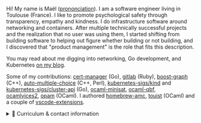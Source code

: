 Hi! My name is Maël ([prononciation](https://maelvls.dev/media/mael-pronounciation.mp4)). I am a software engineer living in Toulouse (France). I like to promote psychological safety through transparency, empathy and kindness. I do infrastructure software around networking and containers. After multiple technically successful projects and the realization that no user was using them, I started shifting from building software to helping out figure whether building or not building, and I discovered that "product management" is the role that fits this description.

You may read about me digging into networking, Go development, and Kubernetes [on my blog](https://maelvls.dev/).

Some of my contributions: [cert-manager][] (Go), [gitlab][] (Ruby), [boost-graph][] (C++), [auto-multiple-choice][] (C++, Perl), [kubernetes-sigs/kind](https://github.com/kubernetes-sigs/kind/pulls?q=author%3Amaelvls) and [kubernetes-sigs/cluster-api](https://github.com/kubernetes-sigs/cluster-api/pulls?q=author%3Amaelvls+) (Go), [ocaml-minisat][], [ocaml-qbf][], [ocamlyices2][], [opam][] (OCaml). I authored [homebrew-amc][], [touist][] (OCaml) and a couple of [vscode-extensions][].

[ocamlyices2]: https://github.com/polazarus/ocamlyices2/issues?q=involves%3Amaelvls
[ocaml-minisat]: https://github.com/c-cube/ocaml-minisat/issues?q=involves%3Amaelvls
[ocaml-qbf]: https://github.com/c-cube/ocaml-qbf/issues?q=involves%3Amaelvls
[opam]: https://github.com/ocaml/opam-repository/issues?q=involves%3Amaelvls
[gitlab]: https://gitlab.com/gitlab-org/gitlab-ce/merge_requests/1150
[boost-graph]: https://github.com/boostorg/graph/issues?q=involves%3Amaelvls
[homebrew-amc]: https://github.com/maelvls/homebrew-amc
[auto-multiple-choice]: https://gitlab.com/jojo_boulix/auto-multiple-choice/-/merge_requests?scope=all&utf8=%E2%9C%93&state=all&author_username=maelvls
[touist]: https://github.com/touist/touist
[maelvls/awx-gke-terraform]: https://github.com/maelvls/awx-gke-terraform
[maelvls/terraform-touist]: https://github.com/maelvls/terraform-touist
[masters-thesis]: https://drive.google.com/file/d/0B5mz8k-t6PT0N2lINEZYX2duOFU/view
[vehicule-routing-report]: http://homepages.laas.fr/sungueve/Docs/Etu/rapport-ter-aide-humanitaire.pdf
[homebrew-tap-auto-bottles]: https://gist.github.com/maelvls/068af21911c7debc4655cdaa41bbf092
[maelvls/users-grpc]: https://github.com/maelvls/users-grpc
[rust-chat]: https://github.com/maelvls/rust-chat
[touist-server]: https://github.com/maelvls/touist-editor/blob/master/touist-server/src/main.rs
[maelvls.github.io]: https://maelvls.github.io/
[mael.valais@gmail.com]: mailto:mael.valais@gmail.com
[vscode-extensions-github]: https://github.com/maelvls?utf8=%E2%9C%93&tab=repositories&q=vscode&type=&language=
[vscode-extensions]: https://marketplace.visualstudio.com/search?term=maelvalais&target=VSCode&category=All%20categories&sortBy=Relevance
[linus-fuck-kay]: http://lkml.iu.edu/hypermail/linux/kernel/1404.0/01331.html
[cert-manager]: https://github.com/jetstack/cert-manager/issues?q=involves%3Amaelvls

<details>
  
<summary>🔰 Curriculum & contact information</summary>

### System Software Engineer at CyberArk _(2021–present)_

I joined the [cert-manager](https://github.com/jetstack/cert-manager) team at [Jetstack](https://jetstack.io/about). Jetstack was acquired by Venafi in 2021, which was acquired by CyberArk in 2024.

As part of the cert-manager core team, I mentored new contributors into merging their first pull request. During my mandate as a release lead of cert-manager, I worked on moving away from Bazel in order to reduce the friction new contributors were feeling when getting started. I worked with sig-network on the Gateway API integration in cert-manager, as well as on making the ingress resource documentation clearer for ingress controller implementors and ingress users alike.

Along with the open-source work, I contributed to Jetstack's enterprise offering, and led an effort towards customer success via lean product practices.
  
### System Software Engineer at Ori Industries _(2019–2020)_

As a Software Engineer at Ori Industries, my main focus was to develop an edge-aware version of Cloud Foundry. Telcos would use this infrastructure platform to leverage its low-latency last-mile 5G network. With this platform, they can sell compute time to developers with a network latency of 1-2 ms, acting as a public cloud provider of their own.

As an individual contributor, I helped shape the Kubernetes components that would make up the Ori infrastructure platform. Among others, my team built a Kubernetes native API for spinning up VMs on AWS, GCP, and OpenStack and bootstrap them into Kubernetes clusters. I also worked on a custom control plane for Envoy (our platform’s data plane) inspired by Istio. I contributed to the company’s initial REST API built-in Go that used a CQRS approach and NATS for the event persistence. My main achievement as an individual contributor has been to become the go-to person anyone would come to regarding Kubernetes controllers as well as for debugging Kubernetes and network-related issues.

After a few months, I stepped up as tech lead in a team of four people. I would run the daily standups, make sure the backlog is in good shape, work with the Product Manager to flesh out stories, point the stories with the team, run a biweekly retro meeting (we ended up working in an uninterrupted sprint). Notable achievements are the “project office hours” I started; the meeting increased the cross-team communication through demos and open discussions about anything more or less related to my team’s project.

Beyond my primary assignment, I also worked with the rest of the company on topics such as

*   Helped grow the remote-first culture thought experiments such as the “wormhole” and by pushing for better video call quality (more than 70% of the company now equipped with proper standalone mics such as the Blue Yeti). A blog post about my experience of remote work is published [here](https://medium.com/@bryony.snelling_26575/mr-remote-working-2c953c121968).
*   I initiated a movement towards transparency across the company that led to a rewrite of the “values” page. We started recording meetings and creating, for each meeting, a shared document with an agenda and collaboratively-written minutes.
*   Contributed to the company knowledge base on various topics such as “the git guide,” “slack etiquette,” and “recording and sharing meetings.”
*   Attended all weekly meetings of [sig-cluster-lifecycle](https://docs.google.com/document/d/1fQNlqsDkvEggWFi51GVxOglL2P1Bvo2JhZlMhm2d-Co/edit#) to keep the company up to date with upstream developments as well as advocate for our solution; contributions: [kubernetes\-sigs/kind](https://github.com/kubernetes-sigs/kind/pulls?q=author%3Amaelvls), [kubernetes\-sigs/cluster-api](https://github.com/kubernetes-sigs/cluster-api/pulls?q=author%3Amaelvls+)
*   I helped develop a self-learning program where each engineer spends 20% of their time training on various topics. I authored a couple of [blog posts](https://maelvls.dev/) and proposed learning topics engineers would pick during their training (mainly around Kubernetes controllers, networking, and Linux-y things).
*   I authored the technical test given to applicants and was part of the technical interviews.
*   I wrote multiple internal kubectl plugins for interacting with our custom resources and a tool for monitoring and removing unused VMs on OpenStack, AWS, and GCP.
*   I authored [ngroker](https://github.com/maelvls/ngroker), a tool we used at Ori for running a shared ssh session without the hassle of exchanging ssh keys (using Github usernames).
*   I wrote an interactive [ChatOps bot](https://github.com/maelvls/gh-actions-chatops) using Github Actions for applying Terraform changes through PRs.

**Tools used**: Go, Kubernetes, Github Actions, Helm, Terraform, AWS, GCP, OpenStack, Agile.

### Fullstack Software Engineer contracted to La Banque Postale _(2019)_

As part of a network operations team, I built a web application meant to become a self-updating repository of IP assignments (as opposed to using Excel sheets), which helps the operations team plan and execute fail-overs.

**Tools used:** Java, Spring Boot, Typescript, Angular 2+, NgRx.

### Systems Software Engineer contracted to Orange _(2018)_

As part of an operations team, I built a Terraform plugin in Go for a private cloud used within Orange (mainly interacting with VMWare vRA 7 APIs). I also worked on the continuous testing and delivery of Docker images used by application teams across the company.

**Tools used:** Go, Terraform, Gitlab CI, Bash, VMWare vRA 7.

## Education

### Ph.D. in Computer Science _(2016–2018)_

I developed [touist](https://github.com/touist/touist), a compiler written in OCaml for a new logic language meant to formalize and solve problems expressed as SAT expressions. The tool is now used to teach logic to first-year students at Université Paul Sabatier in Toulouse and is used by researchers to explore new SAT encodings; see [the thesis](http://thesesups.ups-tlse.fr/4328/1/2019TOU30079.pdf) (in French).

As part of my PhD, I also helped develop a web application serving as a frontend to the compiler written in VueJS and Rust; we deployed it through Docker images built by Travis CI and run using AWS ECS.

**Tools used:** OCaml, Rust, Typescript, AWS ECS, Travis CI.

## Contact details

- mael@vls.dev (GSuite-enabled)
- +33 786484391
- _Maël Valais_ on [Kubernetes Slack](https://slack.k8s.io/) and [Gopher Slack](https://gophersinvite.herokuapp.com/)
- [LinkedIn](https://www.linkedin.com/in/maelvalais/)
- [Blog](https://maelvls.dev)
- Toulouse, France

</details>
